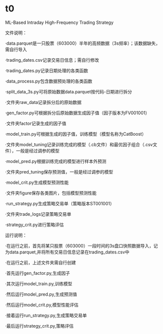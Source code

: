 # t0
ML-Based Intraday High-Frequency Trading Strategy

文件说明：

·data.parquet是一只股票（603000）半年的高频数据（3s频率）；该数据缺失，需自行导入

·trading_dates.csv记录交易日信息；需自行修改

·trading_dates.py记录日期处理的各类函数

·data_process.py包含数据预处理的各类函数

·split_data_3s.py可将原始数据data.parquet按代码-日期进行拆分

·文件夹raw_data记录拆分后的原始数据

·gen_factor.py可根据拆分后原始数据生成因子值（因子版本为FV001001）

·文件夹factor记录生成的因子值

·model_train.py可根据生成的因子值，训练模型（模型名称为CatBoost）

·文件夹model_tuning记录训练完成的模型（.cb文件）和最优因子组合（.csv文件），一般是经过调参的模型

·model_pred.py根据训练完成的模型进行样本外预测

·文件夹pred_tuning保存预测值，一般是经过调参的模型

·model_crit.py生成模型预测性能

·文件夹figure保存各类图片，包括模型预测性能

·run_strategy.py生成策略交易单（策略版本ST001001）

·文件夹trade_logs记录策略交易单

·strategy_crit.py进行策略评估


运行说明：

·在运行之前，首先将某只股票（603000）一段时间的3s盘口快照数据导入，记为data.parquet,并将所有交易日信息记录在trading_dates.csv中

·在运行之前，上述文件夹需自行创建

·首先运行gen_factor.py,生成因子

·其次运行model_train.py,训练模型

·然后运行model_pred.py,生成预测值

·然后运行model_crit.py,模型性能评估

·接着运行run_strategy.py,生成策略交易单

·最后运行strategy_crit.py,策略评估

